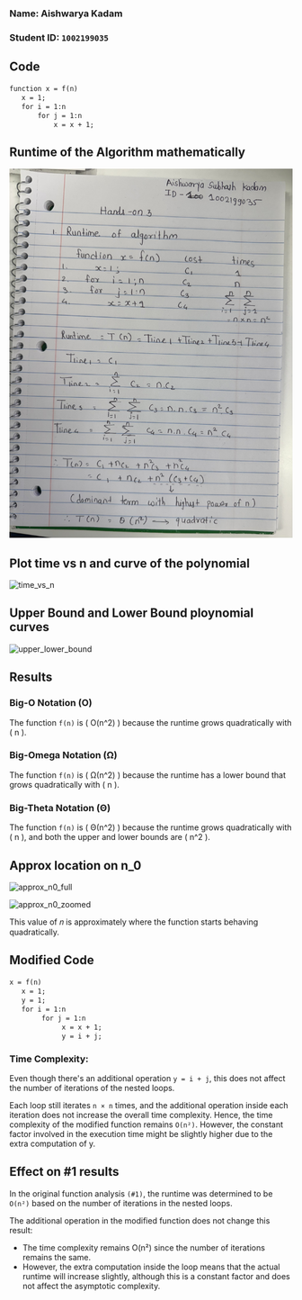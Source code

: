 ### Name: Aishwarya Kadam
### Student ID: `1002199035`

## Code

```
function x = f(n)
   x = 1;
   for i = 1:n
       for j = 1:n
           x = x + 1;
```

## Runtime of the Algorithm mathematically

![1](https://github.com/Aishwaryakadam-30/Data-Analysis-and-Algorithms/blob/main/Hands_On_3/IMG_6954.jpg)

## Plot time vs n and curve of the polynomial

![time_vs_n](https://github.com/user-attachments/assets/813d9f27-5b12-47ea-84e9-2ee91fa29757)

## Upper Bound and Lower Bound ploynomial curves

![upper_lower_bound](https://github.com/user-attachments/assets/90045542-e17a-4056-b736-8851e838db47)

## Results

### Big-O Notation (O)
The function `f(n)` is \( O(n^2) \) because the runtime grows quadratically with \( n \).

### Big-Omega Notation (Ω)
The function `f(n)` is \( Ω(n^2) \) because the runtime has a lower bound that grows quadratically with \( n \).

### Big-Theta Notation (Θ)
The function `f(n)` is \( Θ(n^2) \) because the runtime grows quadratically with \( n \), and both the upper and lower bounds are \( n^2 \).

## Approx location on n_0

![approx_n0_full](https://github.com/user-attachments/assets/2ae7cd13-62c1-4a1e-92e2-895e7977c26c)

![approx_n0_zoomed](https://github.com/user-attachments/assets/8a5dc853-532c-453c-9e02-70ffec5cf3bb)

This value of 𝑛 is approximately where the function starts behaving quadratically.

## Modified Code

```
x = f(n)
   x = 1;
   y = 1;
   for i = 1:n
        for j = 1:n
             x = x + 1;
             y = i + j;
```

### Time Complexity:
Even though there's an additional operation `y = i + j`, this does not affect the number of iterations of the nested loops.

Each loop still iterates `n × n` times, and the additional operation inside each iteration does not increase the overall time complexity. Hence, the time complexity of the modified function remains `O(n²)`. 
However, the constant factor involved in the execution time might be slightly higher due to the extra computation of y.

## Effect on #1 results

In the original function analysis `(#1)`, the runtime was determined to be `O(n²)` based on the number of iterations in the nested loops.

The additional operation in the modified function does not change this result:
- The time complexity remains O(n²) since the number of iterations remains the same.
- However, the extra computation inside the loop means that the actual runtime will increase slightly, although this is a constant factor and does not affect the asymptotic complexity.
